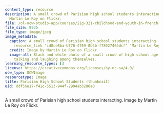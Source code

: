 ```yaml
---
content_type: resource
description: A small crowd of Parisian high school students interacting. Image by
  Martin Le Roy on Flickr.
file: /ol-ocw-studio-app/courses/21g-321-childhood-and-youth-in-french-and-francophone-cultures-spring-2013/ddf56e17f41c5513944f2994ab3286a0_21g-321s13-th.jpg
file_size: 8935
file_type: image/jpeg
image_metadata:
  caption: A small crowd of Parisian high school students interacting. (Image by {{%
    resource_link "cd8ce8ba-b776-4769-8b4b-f78027464dcf" "Martin Le Roy" %}} on Flickr.)
  credit: Image by Martin Le Roy on Flickr.
  image-alt: Black and white photo of a small crowd of high school age boys and girls
    talking and laughing among themselves.
learning_resource_types: []
license: https://creativecommons.org/licenses/by-nc-sa/4.0/
ocw_type: OCWImage
resourcetype: Image
title: Parisian High School Students (thumbnail)
uid: ddf56e17-f41c-5513-944f-2994ab3286a0
---
```

A small crowd of Parisian high school students interacting. Image by Martin Le Roy on Flickr.